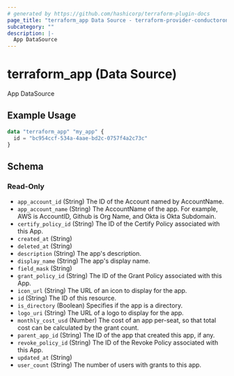 ```yaml
---
# generated by https://github.com/hashicorp/terraform-plugin-docs
page_title: "terraform_app Data Source - terraform-provider-conductorone"
subcategory: ""
description: |-
  App DataSource
---
```


# terraform_app (Data Source)

App DataSource

## Example Usage

```terraform
data "terraform_app" "my_app" {
  id = "bc954ccf-534a-4aae-bd2c-0757f4a2c73c"
}
```

<!-- schema generated by tfplugindocs -->
## Schema

### Read-Only

- `app_account_id` (String) The ID of the Account named by AccountName.
- `app_account_name` (String) The AccountName of the app. For example, AWS is AccountID, Github is Org Name, and Okta is Okta Subdomain.
- `certify_policy_id` (String) The ID of the Certify Policy associated with this App.
- `created_at` (String)
- `deleted_at` (String)
- `description` (String) The app's description.
- `display_name` (String) The app's display name.
- `field_mask` (String)
- `grant_policy_id` (String) The ID of the Grant Policy associated with this App.
- `icon_url` (String) The URL of an icon to display for the app.
- `id` (String) The ID of this resource.
- `is_directory` (Boolean) Specifies if the app is a directory.
- `logo_uri` (String) The URL of a logo to display for the app.
- `monthly_cost_usd` (Number) The cost of an app per-seat, so that total cost can be calculated by the grant count.
- `parent_app_id` (String) The ID of the app that created this app, if any.
- `revoke_policy_id` (String) The ID of the Revoke Policy associated with this App.
- `updated_at` (String)
- `user_count` (String) The number of users with grants to this app.
